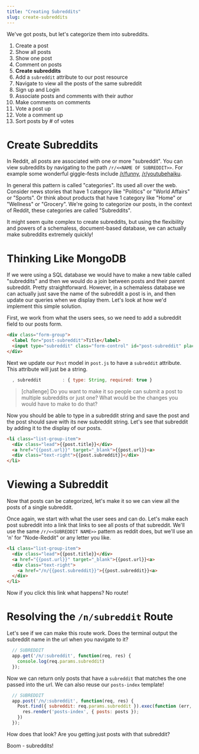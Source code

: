 ```yaml
---
title: "Creating Subreddits"
slug: create-subreddits
---
```


We've got posts, but let's categorize them into subreddits.

1. Create a post
1. Show all posts
1. Show one post
1. Comment on posts
1. **Create subreddits**
  1. Add a `subreddit` attribute to our post resource
  1. Navigate to view all the posts of the same subreddit
1. Sign up and Login
1. Associate posts and comments with their author
1. Make comments on comments
1. Vote a post up
1. Vote a comment up
1. Sort posts by # of votes

# Create Subreddits

In Reddit, all posts are associated with one or more "subreddit". You can view subreddits by navigating to the path `/r/<<NAME OF SUBREDDIT>>`. For example some wonderful giggle-fests include [/r/funny](https://www.reddit.com/r/funny/), [/r/youtubehaiku](https://www.reddit.com/r/youtubehaiku/).

In general this pattern is called "categories". Its used all over the web. Consider news stories that have 1 category like "Politics" or "World Affairs" or "Sports". Or think about products that have 1 category like "Home" or "Wellness" or "Grocery". We're going to categorize our posts, in the context of Reddit, these categories are called "Subreddits".

It might seem quite complex to create subreddits, but using the flexibility and powers of a schemaless, document-based database, we can actually make subreddits extremely quickly!

# Thinking Like MongoDB

If we were using a SQL database we would have to make a new table called "subreddits" and then we would do a join between posts and their parent subreddit. Pretty straightforward. However, in a schemaless database we can actually just save the name of the subreddit a post is in, and then update our queries when we display them. Let's look at how we'd implement this simple solution.

First, we work from what the users sees, so we need to add a subreddit field to our posts form.

```html
<div class="form-group">
  <label for="post-subreddit">Title</label>
  <input type="subreddit" class="form-control" id="post-subreddit" placeholder="Subreddit">
</div>
```

Next we update our `Post` model in `post.js` to have a `subreddit` attribute. This attribute will just be a string.

```js
  , subreddit        : { type: String, required: true }
```

> [challenge]
> Do you want to make it so people can submit a post to multiple subreddits or just one? What would be the changes you would have to make to do that?

Now you should be able to type in a subreddit string and save the post and the post should save with its new subreddit string. Let's see that subreddit by adding it to the display of our posts.

```html
<li class="list-group-item">
  <div class="lead">{{post.title}}</div>
  <a href="{{post.url}}" target="_blank">{{post.url}}<a>
  <div class="text-right">{{post.subreddit}}</div>
</li>
```

# Viewing a Subreddit

Now that posts can be categorized, let's make it so we can view all the posts of a single subreddit.

Once again, we start with what the user sees and can do. Let's make each post subreddit into a link that links to see all posts of that subreddit. We'll use the same `/r/<<SUBREDDIT NAME>>` pattern as reddit does, but we'll use an 'n' for "Node-Reddit" or any letter you like.

```html
<li class="list-group-item">
  <div class="lead">{{post.title}}</div>
  <a href="{{post.url}}" target="_blank">{{post.url}}<a>
  <div class="text-right">
    <a href="/n/{{post.subreddit}}">{{post.subreddit}}<a>
  </div>
</li>
```

Now if you click this link what happens? No route!

# Resolving the `/n/subreddit` Route

Let's see if we can make this route work. Does the terminal output the subreddit name in the url when you navigate to it?

```js
  // SUBREDDIT
  app.get('/n/:subreddit', function(req, res) {
    console.log(req.params.subreddit)
  });

```

Now we can return only posts that have a `subreddit` that matches the one passed into the url. We can also reuse our `posts-index` template!

```js
  // SUBREDDIT
  app.post('/n/:subreddit', function(req, res) {
    Post.find({ subreddit: req.params.subreddit }).exec(function (err, posts) {
      res.render('posts-index', { posts: posts });
    })
  });
```

How does that look? Are you getting just posts with that subreddit?

Boom - subreddits!

